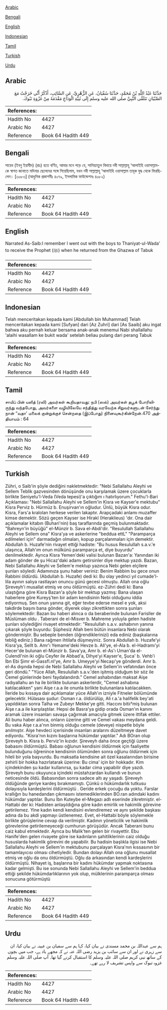 [Arabic](#arabic)

[Bengali](#bengali)

[English](#english)

[Indonesian](#indonesian)

[Tamil](#tamil)

[Turkish](#turkish)

[Urdu](#urdu)

## Arabic


<div dir="rtl" lang="ar" style={{fontSize:'larger',backgroundColor:'#f8f9fa',padding:20}}>
حَدَّثَنَا عَبْدُ اللَّهِ بْنُ مُحَمَّدٍ، حَدَّثَنَا سُفْيَانُ، عَنِ الزُّهْرِيِّ، عَنِ السَّائِبِ، أَذْكُرُ أَنِّي خَرَجْتُ مَعَ الصِّبْيَانِ نَتَلَقَّى النَّبِيَّ صلى الله عليه وسلم إِلَى ثَنِيَّةِ الْوَدَاعِ مَقْدَمَهُ مِنْ غَزْوَةِ تَبُوكَ‏.‏
</div>
<div style={{backgroundColor:'#f8f9fa',padding:20, marginBottom: 10}}><table> <thead> <tr> <th>References:</th> <th></th> </tr> </thead> <tbody><tr><td>Hadith No</td><td>4427</td></tr><tr><td>Arabic No</td><td>4427</td></tr><tr><td>Reference</td><td>Book 64 Hadith 449</td></tr></tbody></table></div>

## Bengali


<div dir="ltr" lang="bn" style={{fontSize:'larger',backgroundColor:'#f8f9fa',padding:20}}>
সায়েব (ইবনু ইয়াযীদ) (রাঃ) হতে বর্ণিত, আমার মনে পড়ে যে, সানিয়্যাতুল বিদায়ে নবী সাল্লাল্লাহু ‘আলাইহি ওয়াসাল্লাম-কে স্বাগত জানাতে মদিনার ছেলেদের সঙ্গে গিয়েছিলাম, যখন নবী সাল্লাল্লাহু ‘আলাইহি ওয়াসাল্লাম তাবূক যুদ্ধ থেকে ফিরছিলেন। [৩০৮৩] (আধুনিক প্রকাশনীঃ ৪০৭৯, ইসলামিক ফাউন্ডেশনঃ ৪০৮২)
</div>
<div style={{backgroundColor:'#f8f9fa',padding:20, marginBottom: 10}}><table> <thead> <tr> <th>References:</th> <th></th> </tr> </thead> <tbody><tr><td>Hadith No</td><td>4427</td></tr><tr><td>Arabic No</td><td>4427</td></tr><tr><td>Reference</td><td>Book 64 Hadith 449</td></tr></tbody></table></div>

## English


<div dir="ltr" lang="en" style={{fontSize:'larger',backgroundColor:'#f8f9fa',padding:20}}>
Narrated As-Saib:I remember I went out with the boys to Thaniyat-ul-Wada' to receive the Prophet (ﷺ) when he returned from the Ghazwa of Tabuk
</div>
<div style={{backgroundColor:'#f8f9fa',padding:20, marginBottom: 10}}><table> <thead> <tr> <th>References:</th> <th></th> </tr> </thead> <tbody><tr><td>Hadith No</td><td>4427</td></tr><tr><td>Arabic No</td><td>4427</td></tr><tr><td>Reference</td><td>Book 64 Hadith 449</td></tr></tbody></table></div>

## Indonesian


<div dir="ltr" lang="id" style={{fontSize:'larger',backgroundColor:'#f8f9fa',padding:20}}>
Telah menceritakan kepada kami [Abdullah bin Muhammad] Telah menceritakan kepada kami [Sufyan] dari [Az Zuhri] dari [As Saaib] aku ingat bahwa aku pernah keluar bersama anak-anak menemui Nabi shallallahu 'alaihi wasallam ke bukit wada' setelah beliau pulang dari perang Tabuk
</div>
<div style={{backgroundColor:'#f8f9fa',padding:20, marginBottom: 10}}><table> <thead> <tr> <th>References:</th> <th></th> </tr> </thead> <tbody><tr><td>Hadith No</td><td>4427</td></tr><tr><td>Arabic No</td><td>4427</td></tr><tr><td>Reference</td><td>Book 64 Hadith 449</td></tr></tbody></table></div>

## Tamil


<div dir="ltr" lang="ta" style={{fontSize:'larger',backgroundColor:'#f8f9fa',padding:20}}>
சாயிப் பின் யஸீத் (ரலி) அவர்கள் கூறியதாவது: நபி (ஸல்) அவர்கள் தபூக் போரிலிருந்து வந்தபோது, அவர்களை வழியிலேயே சந்தித்து வரவேற்க சிறுவர்களுடன் சேர்ந்து நான் “வதா' மலைக் குன்றுக்குச் சென்றதை (இப்போது) நினைவுகூர்கின்றேன்.470 அத்தியாயம் : 64
</div>
<div style={{backgroundColor:'#f8f9fa',padding:20, marginBottom: 10}}><table> <thead> <tr> <th>References:</th> <th></th> </tr> </thead> <tbody><tr><td>Hadith No</td><td>4427</td></tr><tr><td>Arabic No</td><td>4427</td></tr><tr><td>Reference</td><td>Book 64 Hadith 449</td></tr></tbody></table></div>

## Turkish


<div dir="ltr" lang="tr" style={{fontSize:'larger',backgroundColor:'#f8f9fa',padding:20}}>
Zühri, o Saib'in şöyle dediğini nakletmektedir: "Nebi Sallallahu Aleyhi ve Sellem Teblik gazvesinden dönüşünde onu karşılamak üzere çocuklarla birlikte Seniyetu'l-Veda (Veda tepesi)'a çıktığım ı hatırlıyorum." Fethu'l-Bari Açıklaması: "Nebi Sallallahu Aleyhi ve Sellem'in Kisra ve Kayser'e mektubu" Kisra Perviz b. Hürmüz b. Enuşirvan'ın oğludur. Ünlü, büyük Kisra odur. Kisra, Fars'a kralolan herkese verilen lakaptır. Arapçadaki anlamı muzaffer kimse demektir. Sözü geçen Kayser ise Hirakl (Heraklieus) 'dır. Ona dair açıklamalar kitabın (Buhari'nin) baş taraflarında geçmiş bulunmaktadır. "Bahreyn'in büyüğü" el-Münzir b. Sava el-Abdi'dir. "Resulullah Sallallahu Aleyhi ve Sellem ona" Kisra'ya ve askerlerine "beddua ettL" "Paramparça edilmeleri için" darmadağın olmaları, kopup parçalanmaları için demektir. Abdullah b. Huzafe'nin rivayet ettiği hadiste: "Bu husus Resulullah s.a.v.'e ulaşınca, AlIah'ım onun mülkünü paramparça et, diye buyurdu" denilmektedir. Ayrıca Kisra Yemen'deki valisi bulunan Bazan'a: Yanından iki adam gönder de şu Hicaz'daki adamı getirsinler diye mektup yazdı. Bazan, Nebi Sallallahu Aleyhi ve Sellem'e mektup yazınca Nebi gelen elçilere şunları söyledi: Adamınıza şunu haber veriniz: Benim Rabbim bu gece onun Rabbini öldürdü. (Abdullah b. Huzafe) dedi ki: Bu olay yedinci yıl cumade'l-lila ayının salıya rastlayan onuncu günü gecesi olmuştu. Allah ona oğlu Şireveyh'i musallat etmiş ve onu öldürmüştü. ez-Zühri dedi ki: Bana ulaştığına göre Kisra Bazan'a şöyle bir mektup yazmış: Bana ulaşan haberlere göre Kureyş'ten bir adam kendisinin Nebi olduğunu iddia ediyormuş. Sen onun yanına git, eğer tevbe ederse mesel e yok, aksi takdirde başını bana gönder, diyerek olayı zikrettikten sonra şunları söylemektedir: Bazan bu haberi alınca o da beraberinde bulunan Farisller de Müslüman oldu . Taberani de el-Misver b. Mahreme yoluyla gelen hadiste şunları söylediğini rivayet etmektedir: "Resulullah s.a.v. ashabının yanına çıkarak şöyle buyurdu: Şüphesiz Allah beni bütün insanlara Nebi olarak göndermiştir. Bu sebeple benden (öğrendiklerinizi) eda ediniz (başkalarına tebliğ ediniz.) Bana rağmen ihtilafa düşmeyiniz. Sonra Abdullah b. Huzafe'yi Kisra'ya, Sellt b. Amr'ı Yemame'deki Hevze b. Ali'ye, el-Ala b. el-Hadramı'yi Hecer'de bulunan el-Münzir b. Sava'ya, Amr b. el-As'ı Uman'da el-Culendl'nin iki oğlu Ceyfer ile Abbad'a, Dihye'yi Kayser'e, Şuca' b. Vehb'i İbn Ebi Şimr el-Gassfl.nl'ye, Amr b. Umeyye'yi Necaşı'ye gönderdi. Amr b. el-As dışında hepsi de Nebi Sallallahu Aleyhi ve Sellem'in vefatından önce geri döndü." "Yüce Allah, Resulullah s.a.v.'den işitmiş olduğum bir söz ile Cemel günlerinde beni faydalandırdı." Cemel ashabından maksat Aişe radıyallahu an ha ile birlikte bulunan askerlerdir, "Cemel ashabına katılacakken" yani Aişe r.a.a ile onunla birlikte bulunanlara katılacakken. İleride bu kıssaya dair açıklamalar yüce Allah'ın izniyle Fitneler bölümünde gelecektir. Hülasası şudur: Osman r.a. öldürülüp, Ali r.a.'a halifelik bey'ati yapıldıktan sonra Talha ve Zubeyr Mekke'ye gitti. Haccını bitiı°miş bulunan Aişe r.a.a ile karşılaştılar. Hepsi de Basra'ya gidip orada Osman'ın kanını aramak üzere insanları savaşa çağırmak amacıyla gitmek üzere ittifak ettiler. Ali bunu haber alınca, onların üzerine gitti ve Cemel vakası meydana geldi. Bu vaka Aişe r.a.a'nın binmiş olduğu cemele (deveye) nispetle böyle anılmıştır. Aişe hevdeci içerisinde insanları aralarını düzeltmeye davet ediyordu. "Kisra'nın kızını başlarına hükümdar yaptılar." Adı BOran olup Şireveyh b. Kisra b. Perviz'in kızıdır. Şireveyh daha önce geçtiği üzere babasını öldürmüştü. Babası oğlunun kendisini öldürmek için faaliyette bulunduğunu öğrenince kendisinin ölümünden sonra oğlunu öldürmek için hileli bir yola başvurdu. Bu maksatla kendisine ait özel kasalarından birisine zehirli bir hokka hazırlatarak üzerine: Bu cima' için bir hokkadır. Kim içindekinden şu kadar kullanırsa, şu kadar cima yapabilir diye yazdı. Şireveyh bunu okuyunca içindeki müstahzardan kullandı ve bunun neticesinde öldü. Babasından sonra sadece altı ay yaşadı. Şireveyh öldüğünde geriye kardeş bırakmamıştı. Çünkü o hükümdarlık tutkusu dolayısıyla kardeşlerini öldürmüştü . Geride erkek çocuğu da yoktu. Farslar krallığın bu hanedandan çıkmasını istemediklerinden BO.ran adındaki kadını hükümdar yaptılar. Bunu İbn Kuteybe el-Megazı adlı eserinde zikretmiştir. el-Hattabi der ki: Hadisten anlaşıldığına göre kadın emirlik ve hakimlik görevine getirilemez. Yine kadın kendi kendisini evlendiremez ve aynı şekilde başkası adına da bu akdi yapmayı üstIenemez. Evet, el-Hattabi böyle söylemekle birlikte görüşlerine cevap da verilmiştir. Kadının yöneticilik ve hakimlik görevlerine getirilemeyeceği cumhurun görüşüdür. Ancak Taberani bunu caiz kabul etmektedir. Ayrıca bu Malik'ten gelen bir rivayettir. Ebu Hanife'den gelen rivayete göre ise kadınların şahitliklerinin caiz olduğu hususlarda hakimlik görevini de yapabilir. Bu hadisin başlıkla ilgisi ise Nebi Sallallahu Aleyhi ve Sellem'in mektubunu parçalayan Kisra'nın kıssasının bir tamamlayıcısı olması cihetiyledir. Bundan dolayı Allah ona oğlunu musallat etmiş ve oğlu da onu öldürmüştü. Oğlu da arkasından kendi kardeşlerini öldürmüştü. Nihayet iş, başlarına bir kadını hükümdar yapmak noktasına kadar gelmişti. Bu ise sonunda Nebi Sallallahu Aleyhi ve Sellem'in beddua ettiği şekilde hükümdarlıklarının yok olup, mülklerinin paramparça olması sonucuna götürmüştü
</div>
<div style={{backgroundColor:'#f8f9fa',padding:20, marginBottom: 10}}><table> <thead> <tr> <th>References:</th> <th></th> </tr> </thead> <tbody><tr><td>Hadith No</td><td>4427</td></tr><tr><td>Arabic No</td><td>4427</td></tr><tr><td>Reference</td><td>Book 64 Hadith 449</td></tr></tbody></table></div>

## Urdu


<div dir="rtl" lang="ur" style={{fontSize:'larger',backgroundColor:'#f8f9fa',padding:20}}>
ہم سے عبداللہ بن محمد مسندی نے بیان کیا، کہا ہم سے سفیان بن عیینہ نے بیان کیا، ان سے زہری نے اور ان سے سائب بن یزید رضی اللہ عنہ نے کہ مجھے یاد ہے، جب میں بچوں کے ساتھ نبی کریم صلی اللہ علیہ وسلم کا استقبال کرنے گیا تھا۔ آپ صلی اللہ علیہ وسلم غزوہ تبوک سے واپس تشریف لا رہے تھے۔
</div>
<div style={{backgroundColor:'#f8f9fa',padding:20, marginBottom: 10}}><table> <thead> <tr> <th>References:</th> <th></th> </tr> </thead> <tbody><tr><td>Hadith No</td><td>4427</td></tr><tr><td>Arabic No</td><td>4427</td></tr><tr><td>Reference</td><td>Book 64 Hadith 449</td></tr></tbody></table></div>